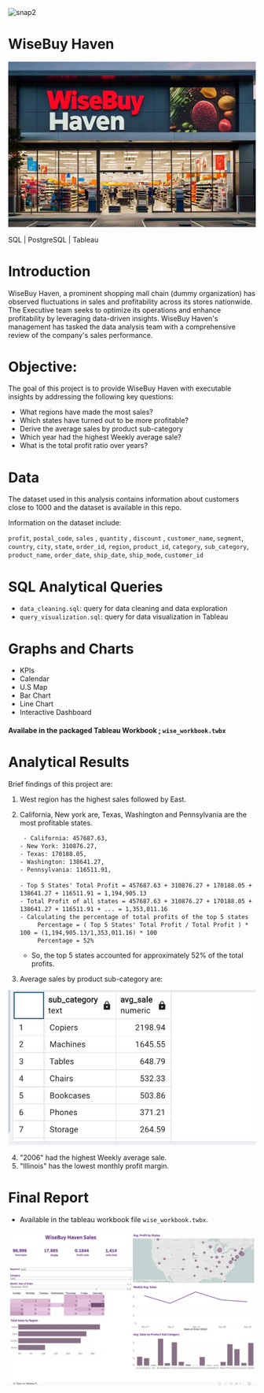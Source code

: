 
<img width="1280" alt="snap2" src="https://github.com/user-attachments/assets/99582665-0ffd-4b71-ab91-5551bc5bc1a4">


# WiseBuy Haven

![Alt text](images/wise_img.jpg)


SQL | PostgreSQL | Tableau

# Introduction

WiseBuy Haven, a prominent shopping mall chain (dummy organization) has observed fluctuations in sales and profitability across its stores nationwide. The Executive team seeks to optimize its operations and enhance profitability by leveraging data-driven insights.  WiseBuy Haven's management has tasked the data analysis team with a comprehensive review of the company's sales performance.

# Objective:

The goal of this project is to provide WiseBuy Haven with executable insights by addressing the following key questions:

- What regions have made the most sales?
- Which states have turned out to be more profitable?
- Derive the average sales by product sub-category
- Which year had the highest Weekly average sale?
- What is the total profit ratio over years?



# Data

The dataset used in this analysis contains information about customers close to 1000 and the dataset is available in this repo.

Information on the dataset include:

 `profit`, `postal_code`, `sales` , `quantity` , `discount` , `customer_name`, `segment`,
 `country`, `city`, `state`, `order_id`, `region`, `product_id`, `category`, `sub_category`,
 `product_name`, `order_date`, `ship_date`, `ship_mode`, `customer_id`



# SQL Analytical Queries


- `data_cleaning.sql`: query for data cleaning and data exploration
- `query_visualization.sql`: query for data visualization in Tableau


# Graphs and Charts

- KPIs
- Calendar
- U.S Map
- Bar Chart
- Line Chart
- Interactive Dashboard

#### Availabe in the packaged Tableau Workbook ; `wise_workbook.twbx`


# Analytical Results

Brief findings of this project are:
1. West region has the highest sales followed by East.
2. California, New york are, Texas, Washington and Pennsylvania are the most profitable states.

        - California: 457687.63,
       - New York: 310876.27,
       - Texas: 170188.05,
       - Washington: 138641.27,
       - Pennsylvania: 116511.91,

       - Top 5 States' Total Profit = 457687.63 + 310876.27 + 170188.05 + 138641.27 + 116511.91 = 1,194,905.13
       - Total Profit of all states = 457687.63 + 310876.27 + 170188.05 + 138641.27 + 116511.91 + ... = 1,353,011.16
       - Calculating the percentage of total profits of the top 5 states
            Percentage = ( Top 5 States' Total Profit / Total Profit ) * 100 = (1,194,905.13/1,353,011.16) * 100 
            Percentage = 52%
    - So, the top 5 states accounted for approximately 52% of the total profits.
   
4. Average sales by product sub-category are:


![Alt text](images/snap.png)


4. "2006" had the highest Weekly average sale.
5. "Illinois" has the lowest monthly profit margin.


# Final Report

- Available in the tableau workbook file `wise_workbook.twbx`.

![Alt text](images/snap2.png)
